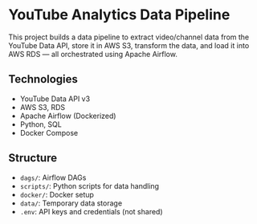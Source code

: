 # YouTube Analytics Data Pipeline

This project builds a data pipeline to extract video/channel data from the YouTube Data API, store it in AWS S3, transform the data, and load it into AWS RDS — all orchestrated using Apache Airflow.

## Technologies
- YouTube Data API v3
- AWS S3, RDS
- Apache Airflow (Dockerized)
- Python, SQL
- Docker Compose

## Structure
- `dags/`: Airflow DAGs
- `scripts/`: Python scripts for data handling
- `docker/`: Docker setup
- `data/`: Temporary data storage
- `.env`: API keys and credentials (not shared)
